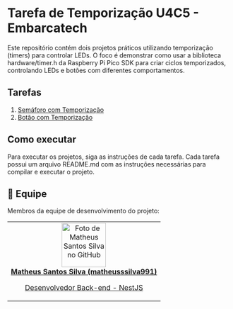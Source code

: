 # Tarefa de Temporização U4C5 - Embarcatech

Este repositório contém dois projetos práticos utilizando temporização (timers) para controlar LEDs. O foco é demonstrar como usar a biblioteca hardware/timer.h da Raspberry Pi Pico SDK para criar ciclos temporizados, controlando LEDs e botões com diferentes comportamentos.

## Tarefas

1. [Semáforo com Temporização](https://github.com/matheusssilva991/tarefas_temporizador_U4C5/tree/main/tarefa1_temporizador_U4C5)
2. [Botão com Temporização](https://github.com/matheusssilva991/tarefas_temporizador_U4C5/tree/main/tarefa2_temporizador_U4C5)

## Como executar

Para executar os projetos, siga as instruções de cada tarefa. Cada tarefa possui um arquivo README.md com as instruções necessárias para compilar e executar o projeto.

## 🤝 Equipe

Membros da equipe de desenvolvimento do projeto:
<table>
  <tr>
    <td align="center">
      <a href="https://github.com/matheusssilva991">
        <img src="https://github.com/matheusssilva991.png" width="100px;" alt="Foto de Matheus Santos Silva no GitHub"/><br>
        <b>Matheus Santos Silva (matheusssilva991)</b>
        <p>Desenvolvedor Back-end - NestJS</p>
      </a>
    </td>
  <tr>
</table>

